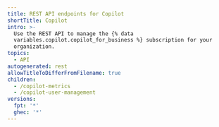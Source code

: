 ```yaml
---
title: REST API endpoints for Copilot
shortTitle: Copilot
intro: >-
  Use the REST API to manage the {% data
  variables.copilot.copilot_for_business %} subscription for your
  organization.
topics:
  - API
autogenerated: rest
allowTitleToDifferFromFilename: true
children:
  - /copilot-metrics
  - /copilot-user-management
versions:
  fpt: '*'
  ghec: '*'
---
```


